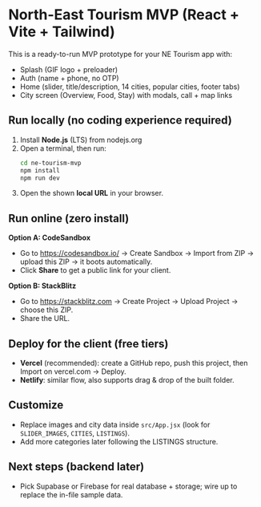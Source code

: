 # North-East Tourism MVP (React + Vite + Tailwind)

This is a ready-to-run MVP prototype for your NE Tourism app with:
- Splash (GIF logo + preloader)
- Auth (name + phone, no OTP)
- Home (slider, title/description, 14 cities, popular cities, footer tabs)
- City screen (Overview, Food, Stay) with modals, call + map links

## Run locally (no coding experience required)
1. Install **Node.js** (LTS) from nodejs.org
2. Open a terminal, then run:
   ```bash
   cd ne-tourism-mvp
   npm install
   npm run dev
   ```
3. Open the shown **local URL** in your browser.

## Run online (zero install)
**Option A: CodeSandbox**
- Go to https://codesandbox.io/ → Create Sandbox → Import from ZIP → upload this ZIP → it boots automatically.
- Click **Share** to get a public link for your client.

**Option B: StackBlitz**
- Go to https://stackblitz.com → Create Project → Upload Project → choose this ZIP.
- Share the URL.

## Deploy for the client (free tiers)
- **Vercel** (recommended): create a GitHub repo, push this project, then Import on vercel.com → Deploy.
- **Netlify**: similar flow, also supports drag & drop of the built folder.

## Customize
- Replace images and city data inside `src/App.jsx` (look for `SLIDER_IMAGES`, `CITIES`, `LISTINGS`).  
- Add more categories later following the LISTINGS structure.

## Next steps (backend later)
- Pick Supabase or Firebase for real database + storage; wire up to replace the in-file sample data.
